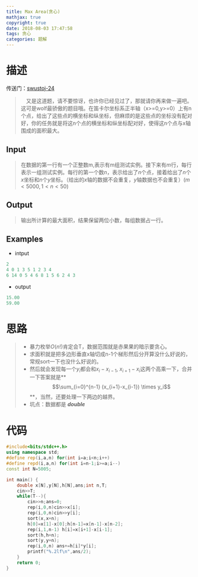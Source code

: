```yaml
---
title: Max Area(贪心)
mathjax: true
copyright: true
date: 2018-08-03 17:47:58
tags: 贪心
categories: 题解
---
```

# 描述
传送门：[swustoj-24](http://acm.swust.edu.cn/#/Problems/24/-1?_k=dmubh4)

>&emsp;又是这道题，请不要惊讶，也许你已经见过了，那就请你再来做一遍吧。这可是wolf最骄傲的题目哦。在笛卡尔坐标系正半轴（x>=0,y>=0）上有n个点，给出了这些点的横坐标和纵坐标，但麻烦的是这些点的坐标没有配对好，你的任务就是将这n个点的横坐标和纵坐标配对好，使得这n个点与x轴围成的面积最大。

<!--more-->
## Input
> 在数据的第一行有一个正整数m,表示有m组测试实例。接下来有$m$行，每行表示一组测试实例。每行的第一个数$n$，表示给出了$n$个点，接着给出了$n$个$x$坐标和$n$个$y$坐标。（给出的$x$轴的数据不会重复，$y$轴数据也不会重复）$(m<5000,1<n<50)$

## Output
> 输出所计算的最大面积，结果保留两位小数，每组数据占一行。

## Examples
* intput
```c++
2
4 0 1 3 5 1 2 3 4
6 14 0 5 4 6 8 1 5 6 2 4 3
```
* output
```c++
15.00
59.00
```

# 思路
>* 暴力枚举$O(n!)$肯定会T，数据范围就是赤果果的暗示要贪心。
>* 求面积就是把多边形垂直x轴切成n-1个梯形然后分开算没什么好说的，常规sort一下也没什么好说的。
>* 然后就会发现每一个$y_i$都会和$x_i-x_{i-1},\ x_{i+1}-x_{i}$这两个高乘一下，合并一下答案就是**$$\sum_{i=0}^{n-1} (x_{i+1}-x_{i-1}) \times y_i$$**，当然，还要处理一下两边的越界。
>* 坑点：数据都是 **$double$**

# 代码
```c++
#include<bits/stdc++.h>
using namespace std;
#define rep(i,a,n) for(int i=a;i<n;i++)
#define repd(i,a,n) for(int i=n-1;i>=a;i--)
const int N=5005;

int main() {
    double x[N],y[N],h[N],ans;int n,T;
    cin>>T;
    while(T--){
        cin>>n;ans=0;
        rep(i,0,n)cin>>x[i];
        rep(i,0,n)cin>>y[i];
        sort(x,x+n);
        h[0]=x[1]-x[0];h[n-1]=x[n-1]-x[n-2];
        rep(i,1,n-1) h[i]=x[i+1]-x[i-1];
        sort(h,h+n);
        sort(y,y+n);
        rep(i,0,n) ans+=h[i]*y[i];
        printf("%.2lf\n",ans/2);
    }
    return 0;
}
```
